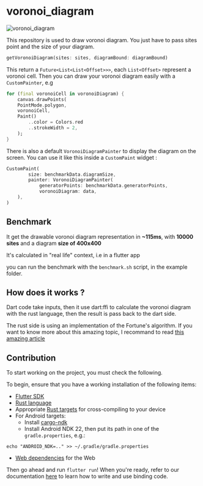 # voronoi_diagram

![voronoi_diagram](https://github.com/Pierre-Monier/voronoi_diagrams/blob/main/screenshot/voronoi_diagram.png)

This repository is used to draw voronoi diagram. You just have to pass sites point and the size of your diagram.

```dart
getVoronoiDiagram(sites: sites, diagramBound: diagramBound)
```

This return a `Future<List<List<Offset>>>`, each `List<Offset>` represent a voronoi cell. Then you can draw your voronoi diagram easily with a `CustomPainter`, e.g

```dart
for (final voronoiCell in voronoiDiagram) {
    canvas.drawPoints(
    PointMode.polygon,
    voronoiCell,
    Paint()
        ..color = Colors.red
        ..strokeWidth = 2,
    );
}
```

There is also a default `VoronoiDiagramPainter` to display the diagram on the screen. You can use it like this inside a `CustomPaint` widget :

```dart
CustomPaint(
        size: benchmarkData.diagramSize,
        painter: VoronoiDiagramPainter(
            generatorPoints: benchmarkData.generatorPoints,
            voronoiDiagram: data,
    ),
)
```


## Benchmark

It get the drawable voronoi diagram representation in **~115ms**, with **10000 sites** and a diagram **size of 400x400**

It's calculated in "real life" context, i.e in a flutter app

you can run the benchmark with the `benchmark.sh` script, in the example folder.

## How does it works ?

Dart code take inputs, then it use dart:ffi to calculate the voronoi diagram with the rust language, then the result is pass back to the dart side.

The rust side is using an implementation of the Fortune's algorithm. If you want to know more about this amazing topic, I recommand to read [this amazing article](https://jacquesheunis.com/post/fortunes-algorithm/)

## Contribution

To start working on the project, you must check the following.

To begin, ensure that you have a working installation of the following items:
- [Flutter SDK](https://docs.flutter.dev/get-started/install)
- [Rust language](https://rustup.rs/)
- Appropriate [Rust targets](https://rust-lang.github.io/rustup/cross-compilation.html) for cross-compiling to your device
- For Android targets:
    - Install [cargo-ndk](https://github.com/bbqsrc/cargo-ndk#installing)
    - Install Android NDK 22, then put its path in one of the `gradle.properties`, e.g.:

```
echo "ANDROID_NDK=.." >> ~/.gradle/gradle.properties
```

- [Web dependencies](http://cjycode.com/flutter_rust_bridge/template/setup_web.html) for the Web

Then go ahead and run `flutter run`! When you're ready, refer to our documentation
[here](https://fzyzcjy.github.io/flutter_rust_bridge/index.html)
to learn how to write and use binding code.
